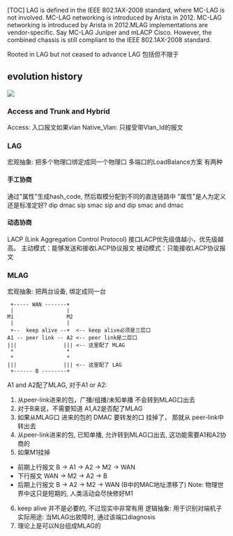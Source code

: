 [TOC]
LAG is defined in the IEEE 802.1AX-2008 standard, where MC-LAG is not involved.
MC-LAG networking is introduced by Arista in 2012.
MC-LAG networking is introduced by Arista in 2012.MLAG implementations are vendor-specific.
Say MC-LAG Juniper and mLACP Cisco. 
However, the combined chassis is still compliant to the IEEE 802.1AX-2008 standard.

Rooted in LAG but not ceased to advance
LAG 包括但不限于

## evolution history
![](https://upload.wikimedia.org/wikipedia/commons/2/2f/Using_Multi-Chassis_LAG_%28MC-LAG%29_for_High_Availability.png)




### Access and Trunk and Hybrid
Access: 入口报文如果vlan
Native_Vlan: 只接受带Vlan_Id的报文

### LAG
宏观抽象: 把多个物理口绑定成同一个物理口
多端口的LoadBalance方案 有两种
#### 手工协商
通过"属性"生成hash_code, 然后取模分配到不同的直连链路中
"属性"是人为定义还是标准定好?
dip
dmac
sip
smac
sip  and dip
smac and dmac
#### 动态协商
LACP (Link Aggregation Control Protocol)
接口LACP优先级值越小，优先级越高。
主动模式：能够发送和接收LACP协议报文
被动模式：只能接收LACP协议报文
### MLAG
宏观抽象: 把两台设备, 绑定成同一台
```
 +----- WAN -------+
 |                 |
M1                 M2
 |                 |
 +--  keep alive --+  <-- keep alive必须是三层口
A1 -- peer link -- A2 <-- peer link是二层口
|||               ||| <-- 这里配了 MLAG
 *                 *
 *                 *
|||               ||| <-- 这里配了 LAG
 +------ B --------+
```
A1 and A2配了MLAG, 对于A1 or A2:
1. 从peer-link进来的包，广播/组播/未知单播
   不会转到MLAG口出去
2. 对于B来说，不需要知道 A1,A2是否配了MLAG
3. 如果从MLAG口 进来的包的 DMAC 要转发的口 挂掉了，
   那就从 peer-link中转出去
4. 从peer-link进来的包, 已知单播,
   允许转到MLAG口出去,
   这功能需要A1和A2协商的
5. 如果M1挂掉
  + 前期上行报文 B -> A1 -> A2 -> M2 -> WAN
  + 下行报文 WAN -> M2 -> A2 -> B
  + 后期上行报文 B -> A2 -> M2 -> WAN (B中的MAC地址漂移了)
Note: 物理世界中这只是短期的, 人类活动会尽快修好M1
6. keep alive 并不是必要的, 不过现实中非常有用
   逻辑抽象: 用于识别对端机子
   实际用途: 当MLAG出故障时, 通过该端口diagnosis
7. 理论上是可以N台组成MLAG的
